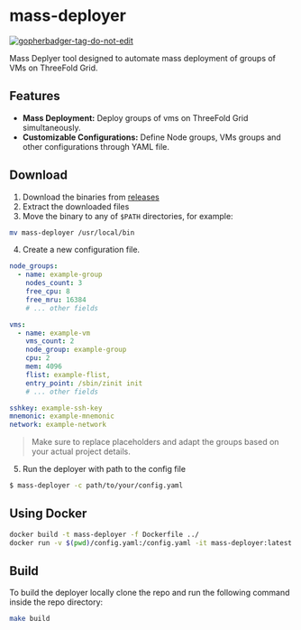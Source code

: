 # mass-deployer

<a href='https://github.com/jpoles1/gopherbadger' target='_blank'>![gopherbadger-tag-do-not-edit](https://img.shields.io/badge/Go%20Coverage-90%25-brightgreen.svg?longCache=true&style=flat)</a>

Mass Deplyer tool designed to automate mass deployment of groups of VMs on ThreeFold Grid.

## Features

-   **Mass Deployment:** Deploy groups of vms on ThreeFold Grid simultaneously.
-   **Customizable Configurations:** Define Node groups, VMs groups and other configurations through YAML file.

## Download

1.  Download the binaries from [releases](https://github.com/threefoldtech/tfgrid-sdk-go/releases)
2.  Extract the downloaded files
3.  Move the binary to any of `$PATH` directories, for example:
```bash
mv mass-deployer /usr/local/bin
```
4.  Create a new configuration file.

```yaml
node_groups:
  - name: example-group
    nodes_count: 3
    free_cpu: 8
    free_mru: 16384
    # ... other fields

vms:
  - name: example-vm
    vms_count: 2
    node_group: example-group
    cpu: 2
    mem: 4096
    flist: example-flist,
    entry_point: /sbin/zinit init
    # ... other fields

sshkey: example-ssh-key
mnemonic: example-mnemonic
network: example-network
```
> Make sure to replace placeholders and adapt the groups based on your actual project details.

5.  Run the deployer with path to the config file
```bash
$ mass-deployer -c path/to/your/config.yaml
```

## Using Docker
```bash
docker build -t mass-deployer -f Dockerfile ../
docker run -v $(pwd)/config.yaml:/config.yaml -it mass-deployer:latest -c /config.yaml
```

## Build

To build the deployer locally clone the repo and run the following command inside the repo directory:

```bash
make build
```
